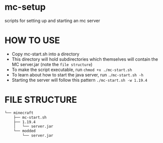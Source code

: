 # mc-setup

scripts for setting up and starting an mc server

# HOW TO USE

- Copy mc-start.sh into a directory
- This directory will hold subdirectories which themselves will contain the MC server.jar (note the `file structure`)
- To make the script executable, run `chmod +x ./mc-start.sh`
- To learn about how to start the java server, run `./mc-start.sh -h`
- Starting the server will follow this pattern `./mc-start.sh -w 1.19.4`

# FILE STRUCTURE

```bash
└── minecraft
    ├── mc-start.sh
    ├── 1.19.4
    │   └── server.jar
    └── modded
        └── server.jar
```
